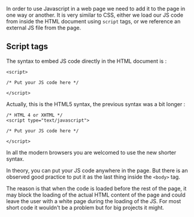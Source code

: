 In order to use Javascript in a web page we need to add it to the page in one way or another. It is very similar to CSS, either we load our JS code from inside the HTML document using `script` tags, or we reference an external JS file from the page.

## Script tags

The syntax to embed JS code directly in the HTML document is :

```
<script>

/* Put your JS code here */

</script>
```

Actually, this is the HTML5 syntax, the previous syntax was a bit longer :

```
/* HTML 4 or XHTML */
<script type="text/javascript">

/* Put your JS code here */

</script>
```

In all the modern browsers you are welcomed to use the new shorter syntax.

In theory, you can put your JS code anywhere in the page. But there is an observed good practice to put it as the last thing inside the `<body>` tag.

The reason is that when the code is loaded before the rest of the page, it may block the loading of the actual HTML content of the page and could leave the user with a white page during the loading of the JS. For most short code it wouldn't be a problem but for big projects it might.